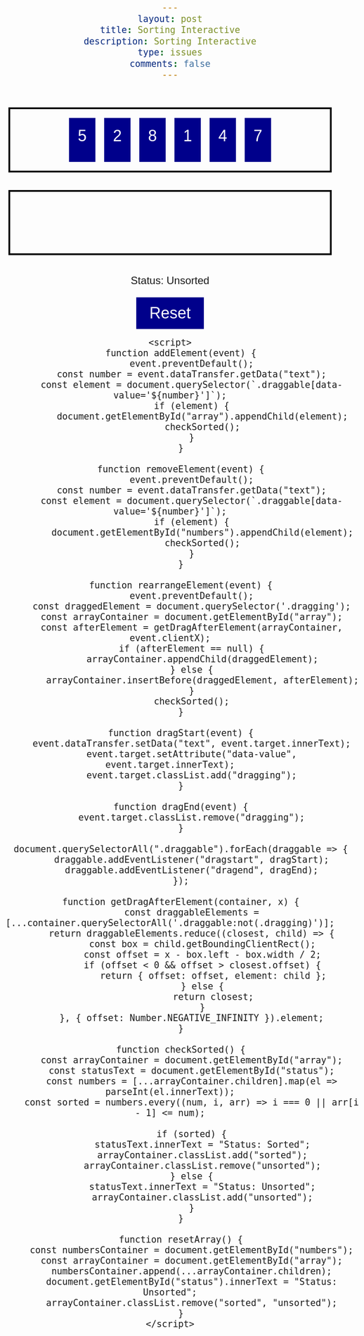 ```yaml
---
layout: post
title: Sorting Interactive
description: Sorting Interactive
type: issues
comments: false
---
```


<html lang="en">
<head>
    <meta charset="UTF-8">
    <meta name="viewport" content="width=device-width, initial-scale=1.0">
    <title>Sorting Interactive</title>
    <style>
        body {
            font-family: Arial, sans-serif;
            text-align: center;
            font-size: 1.5em;
        }
        .container {
            display: flex;
            flex-direction: column;
            align-items: center;
            margin-top: 40px;
        }
        .numbers, .array {
            display: flex;
            gap: 20px;
            margin: 20px;
            padding: 20px;
            border: 4px solid #000;
            min-height: 100px;
            width: 80%;
            justify-content: center;
        }
        .draggable {
            padding: 20px;
            background-color: darkblue;
            color: white;
            cursor: grab;
            user-select: none;
            font-size: 1.5em;
        }
        .sorted {
            background-color: lightgreen;
        }
        .unsorted {
            background-color: red !important;
        }
        button {
            padding: 15px 30px;
            font-size: 1.5em;
            background-color: darkblue;
            color: white;
            border: none;
            cursor: pointer;
        }
    </style>
</head>
<body>
    <div class="container">
        <div class="numbers" id="numbers" ondragover="event.preventDefault()" ondrop="removeElement(event)">
            <div class="draggable" draggable="true" ondragstart="dragStart(event)">5</div>
            <div class="draggable" draggable="true" ondragstart="dragStart(event)">2</div>
            <div class="draggable" draggable="true" ondragstart="dragStart(event)">8</div>
            <div class="draggable" draggable="true" ondragstart="dragStart(event)">1</div>
            <div class="draggable" draggable="true" ondragstart="dragStart(event)">4</div>
            <div class="draggable" draggable="true" ondragstart="dragStart(event)">7</div>
        </div>
        <div class="array" id="array" ondragover="event.preventDefault()" ondrop="rearrangeElement(event)"></div>
        <p id="status">Status: Unsorted</p>
        <button onclick="resetArray()">Reset</button>
    </div>

    <script>
        function addElement(event) {
            event.preventDefault();
            const number = event.dataTransfer.getData("text");
            const element = document.querySelector(`.draggable[data-value='${number}']`);
            if (element) {
                document.getElementById("array").appendChild(element);
                checkSorted();
            }
        }

        function removeElement(event) {
            event.preventDefault();
            const number = event.dataTransfer.getData("text");
            const element = document.querySelector(`.draggable[data-value='${number}']`);
            if (element) {
                document.getElementById("numbers").appendChild(element);
                checkSorted();
            }
        }

        function rearrangeElement(event) {
            event.preventDefault();
            const draggedElement = document.querySelector('.dragging');
            const arrayContainer = document.getElementById("array");
            const afterElement = getDragAfterElement(arrayContainer, event.clientX);
            if (afterElement == null) {
                arrayContainer.appendChild(draggedElement);
            } else {
                arrayContainer.insertBefore(draggedElement, afterElement);
            }
            checkSorted();
        }

        function dragStart(event) {
            event.dataTransfer.setData("text", event.target.innerText);
            event.target.setAttribute("data-value", event.target.innerText);
            event.target.classList.add("dragging");
        }

        function dragEnd(event) {
            event.target.classList.remove("dragging");
        }

        document.querySelectorAll(".draggable").forEach(draggable => {
            draggable.addEventListener("dragstart", dragStart);
            draggable.addEventListener("dragend", dragEnd);
        });

        function getDragAfterElement(container, x) {
            const draggableElements = [...container.querySelectorAll('.draggable:not(.dragging)')];
            return draggableElements.reduce((closest, child) => {
                const box = child.getBoundingClientRect();
                const offset = x - box.left - box.width / 2;
                if (offset < 0 && offset > closest.offset) {
                    return { offset: offset, element: child };
                } else {
                    return closest;
                }
            }, { offset: Number.NEGATIVE_INFINITY }).element;
        }

        function checkSorted() {
            const arrayContainer = document.getElementById("array");
            const statusText = document.getElementById("status");
            const numbers = [...arrayContainer.children].map(el => parseInt(el.innerText));
            const sorted = numbers.every((num, i, arr) => i === 0 || arr[i - 1] <= num);
            
            if (sorted) {
                statusText.innerText = "Status: Sorted";
                arrayContainer.classList.add("sorted");
                arrayContainer.classList.remove("unsorted");
            } else {
                statusText.innerText = "Status: Unsorted";
                arrayContainer.classList.add("unsorted");
            }
        }

        function resetArray() {
            const numbersContainer = document.getElementById("numbers");
            const arrayContainer = document.getElementById("array");
            numbersContainer.append(...arrayContainer.children);
            document.getElementById("status").innerText = "Status: Unsorted";
            arrayContainer.classList.remove("sorted", "unsorted");
        }
    </script>
</body>
</html>



